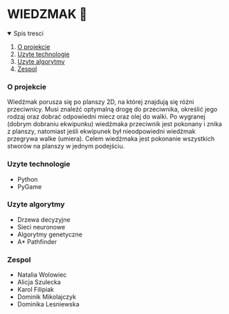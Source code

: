 # WIEDZMAK 🧙

<details open="open">
    <summary>Spis tresci</summary>
    <ol>
        <li>
            <a href="#o-projekcie">O projekcie</a>
        </li>
        <li>
            <a href="#uzyte-technologie">Uzyte technologie</a>
        </li>
        <li>
            <a href=#uzyte-algorytmy">Uzyte algorytmy</a>
        </li>
        <li>
            <a href="#zespol">Zespol</a>
        </li>
    </ol>
</details>

<!-- O PROJEKCIE -->

### O projekcie

Wiedźmak porusza się po planszy 2D, na której znajdują się różni przeciwnicy. Musi znaleźć optymalną drogę do przeciwnika, określić jego rodzaj oraz dobrać odpowiedni miecz oraz olej do walki. Po wygranej (dobrym dobraniu ekwipunku) wiedźmaka przeciwnik jest pokonany i znika z planszy, natomiast jeśli ekwipunek był nieodpowiedni wiedźmak przegrywa walke (umiera). Celem wiedźmaka jest pokonanie wszystkich stworów na planszy w jednym podejściu.

<!-- UZYTE TECHNOLOGIE -->

### Uzyte technologie

- Python
- PyGame

### Uzyte algorytmy

- Drzewa decyzyjne
- Sieci neuronowe
- Algorytmy genetyczne
- A\* Pathfinder

<!-- ZESPOL -->

### Zespol

- Natalia Wolowiec
- Alicja Szulecka
- Karol Filipiak
- Dominik Mikolajczyk
- Dominika Lesniewska
